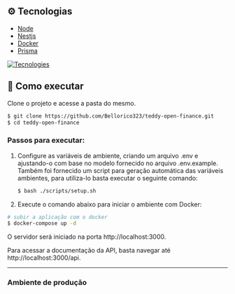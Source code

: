 ## ⚙ Tecnologias

- [Node](https://nodejs.org/en/)
- [Nestjs](https://nestjs.com)
- [Docker](https://www.docker.com/)
- [Prisma](https://www.prisma.io)

[![Tecnologies](https://skillicons.dev/icons?i=nodejs,nestjs,docker,prisma)](https://skillicons.dev)

## 🚀 Como executar

Clone o projeto e acesse a pasta do mesmo.

```bash 
$ git clone https://github.com/Bellorico323/teddy-open-finance.git
$ cd teddy-open-finance
```

### Passos para executar:

1. Configure as variáveis de ambiente, criando um arquivo .env e ajustando-o com base no modelo fornecido no arquivo .env.example. Também foi fornecido um script para geração automática das variáveis ambientes, para utiliza-lo basta executar o seguinte comando:
   
   ```bash
   $ bash ./scripts/setup.sh
   ```
3. Execute o comando abaixo para iniciar o ambiente com Docker:

```bash
# subir a aplicação com o docker
$ docker-compose up -d
```

O servidor será iniciado na porta http://localhost:3000.

Para acessar a documentação da API, basta navegar até http://localhost:3000/api.

---

### Ambiente de produção
